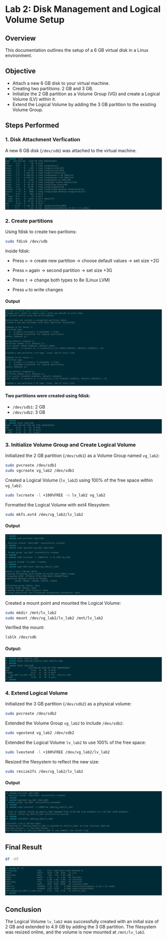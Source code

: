 # Lab 2: Disk Management and Logical Volume Setup

## Overview
This documentation outlines the setup of a 6 GB virtual disk in a Linux environment.

## Objective
- Attach a new 6 GB disk to your virtual machine.
- Creating two partitions: 2 GB and 3 GB.
- Initialize the 2 GB partition as a Volume Group (VG) and create a Logical Volume (LV) within it.
- Extend the Logical Volume by adding the 3 GB partition to the existing Volume Group.

## Steps Performed

### 1. Disk Attachment Verfication
A new 6 GB disk (`/dev/sdb`) was attached to the virtual machine.

![alt text](images/1_lsblk.png)


### 2. Create partitions
Using fdisk to create two paritions:

``` bash
sudo fdisk /dev/sdb
``` 
Inside fdisk:

- Press `n` → create new partition → choose default values → set size +2G

- Press `n` again → second partition → set size +3G

- Press `t` → change both types to 8e (Linux LVM)

- Press `w` to write changes

#### Output

![alt text](images/2_fdisk.png)

#### Two partitions were created using fdisk:
- `/dev/sdb1`: 2 GB
- `/dev/sdb2`: 3 GB

![alt text](images/4_lsblk.png)


### 3. Initialize Volume Group and Create Logical Volume
Initialized the 2 GB partition (`/dev/sdb1`) as a Volume Group named `vg_lab2`:
```bash
sudo pvcreate /dev/sdb1
sudo vgcreate vg_lab2 /dev/sdb1
```

Created a Logical Volume (`lv_lab2`) using 100% of the free space within `vg_lab2`:

```bash
sudo lvcreate -l +100%FREE -n lv_lab2 vg_lab2
```

Formatted the Logical Volume with ext4 filesystem:

```bash
sudo mkfs.ext4 /dev/vg_lab2/lv_lab2
```
#### Output

![alt text](images/6_vg_lg_mkfs.png)


Created a mount point and mounted the Logical Volume:

```bash
sudo mkdir /mnt/lv_lab2
sudo mount /dev/vg_lab2/lv_lab2 /mnt/lv_lab2
```

Verified the mount:

```bash
lsblk /dev/sdb
```

#### Output:

![alt text](images/7_mounting.png)




### 4. Extend Logical Volume

Initialized the 3 GB partition (`/dev/sdb2`) as a physical volume:

```bash
sudo pvcreate /dev/sdb2
```

Extended the Volume Group `vg_lab2` to include `/dev/sdb2`:

```bash
sudo vgextend vg_lab2 /dev/sdb2
```
Extended the Logical Volume `lv_lab2` to use 100% of the free space:

```bash
sudo lvextend -l +100%FREE /dev/vg_lab2/lv_lab2
```
Resized the filesystem to reflect the new size:

```bash
sudo resize2fs /dev/vg_lab2/lv_lab2
```
#### Output

![alt text](images/8_Creating_and_Extending.png) 


## Final Result
  ```bash
  df -hT
  ```

![alt text](images/9_Final_result.png)

## Conclusion
The Logical Volume `lv_lab2` was successfully created with an initial size of 2 GB and extended to 4.9 GB by adding the 3 GB partition. The filesystem was resized online, and the volume is now mounted at `/mnt/lv_lab2`.